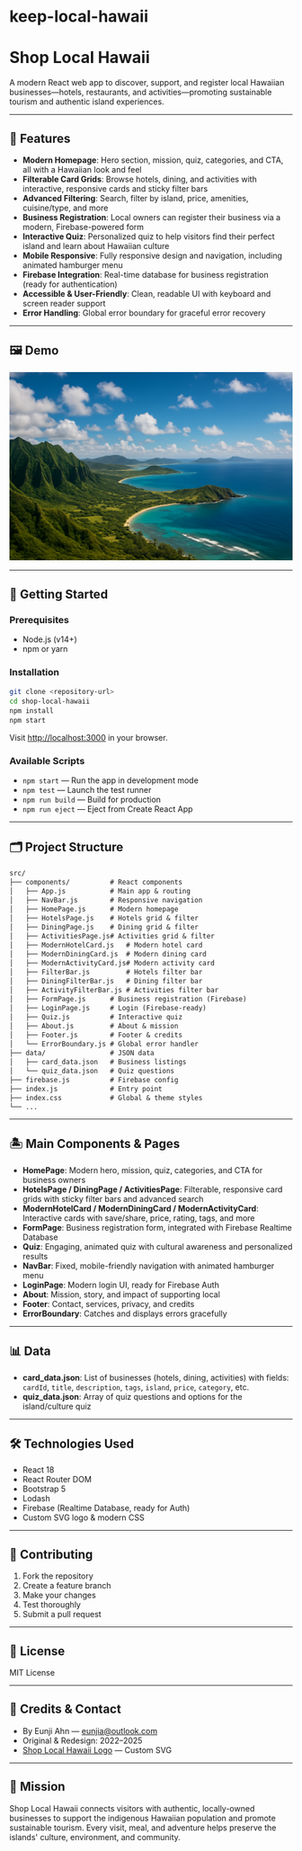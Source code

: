 # keep-local-hawaii
# Shop Local Hawaii

A modern React web app to discover, support, and register local Hawaiian businesses—hotels, restaurants, and activities—promoting sustainable tourism and authentic island experiences.

---

## 🌺 Features

- **Modern Homepage**: Hero section, mission, quiz, categories, and CTA, all with a Hawaiian look and feel
- **Filterable Card Grids**: Browse hotels, dining, and activities with interactive, responsive cards and sticky filter bars
- **Advanced Filtering**: Search, filter by island, price, amenities, cuisine/type, and more
- **Business Registration**: Local owners can register their business via a modern, Firebase-powered form
- **Interactive Quiz**: Personalized quiz to help visitors find their perfect island and learn about Hawaiian culture
- **Mobile Responsive**: Fully responsive design and navigation, including animated hamburger menu
- **Firebase Integration**: Real-time database for business registration (ready for authentication)
- **Accessible & User-Friendly**: Clean, readable UI with keyboard and screen reader support
- **Error Handling**: Global error boundary for graceful error recovery

---

## 🖼️ Demo

![Shop Local Hawaii Screenshot](public/img/hawaii-coast.png)

---

## 🚀 Getting Started

### Prerequisites
- Node.js (v14+)
- npm or yarn

### Installation
```bash
git clone <repository-url>
cd shop-local-hawaii
npm install
npm start
```
Visit [http://localhost:3000](http://localhost:3000) in your browser.

### Available Scripts
- `npm start` — Run the app in development mode
- `npm test` — Launch the test runner
- `npm run build` — Build for production
- `npm run eject` — Eject from Create React App

---

## 🗂️ Project Structure

```
src/
├── components/          # React components
│   ├── App.js           # Main app & routing
│   ├── NavBar.js        # Responsive navigation
│   ├── HomePage.js      # Modern homepage
│   ├── HotelsPage.js    # Hotels grid & filter
│   ├── DiningPage.js    # Dining grid & filter
│   ├── ActivitiesPage.js# Activities grid & filter
│   ├── ModernHotelCard.js   # Modern hotel card
│   ├── ModernDiningCard.js  # Modern dining card
│   ├── ModernActivityCard.js# Modern activity card
│   ├── FilterBar.js         # Hotels filter bar
│   ├── DiningFilterBar.js   # Dining filter bar
│   ├── ActivityFilterBar.js # Activities filter bar
│   ├── FormPage.js      # Business registration (Firebase)
│   ├── LoginPage.js     # Login (Firebase-ready)
│   ├── Quiz.js          # Interactive quiz
│   ├── About.js         # About & mission
│   ├── Footer.js        # Footer & credits
│   └── ErrorBoundary.js # Global error handler
├── data/                # JSON data
│   ├── card_data.json   # Business listings
│   └── quiz_data.json   # Quiz questions
├── firebase.js          # Firebase config
├── index.js             # Entry point
├── index.css            # Global & theme styles
└── ...
```

---

## 🏝️ Main Components & Pages

- **HomePage**: Modern hero, mission, quiz, categories, and CTA for business owners
- **HotelsPage / DiningPage / ActivitiesPage**: Filterable, responsive card grids with sticky filter bars and advanced search
- **ModernHotelCard / ModernDiningCard / ModernActivityCard**: Interactive cards with save/share, price, rating, tags, and more
- **FormPage**: Business registration form, integrated with Firebase Realtime Database
- **Quiz**: Engaging, animated quiz with cultural awareness and personalized results
- **NavBar**: Fixed, mobile-friendly navigation with animated hamburger menu
- **LoginPage**: Modern login UI, ready for Firebase Auth
- **About**: Mission, story, and impact of supporting local
- **Footer**: Contact, services, privacy, and credits
- **ErrorBoundary**: Catches and displays errors gracefully

---

## 📊 Data
- **card_data.json**: List of businesses (hotels, dining, activities) with fields: `cardId`, `title`, `description`, `tags`, `island`, `price`, `category`, etc.
- **quiz_data.json**: Array of quiz questions and options for the island/culture quiz

---

## 🛠️ Technologies Used
- React 18
- React Router DOM
- Bootstrap 5
- Lodash
- Firebase (Realtime Database, ready for Auth)
- Custom SVG logo & modern CSS

---

## 🤝 Contributing
1. Fork the repository
2. Create a feature branch
3. Make your changes
4. Test thoroughly
5. Submit a pull request

---

## 📄 License
MIT License

---

## 🙏 Credits & Contact
- By Eunji Ahn — eunjia@outlook.com
- Original & Redesign: 2022–2025
- [Shop Local Hawaii Logo](public/logo.svg) — Custom SVG

---

## 🌱 Mission

Shop Local Hawaii connects visitors with authentic, locally-owned businesses to support the indigenous Hawaiian population and promote sustainable tourism. Every visit, meal, and adventure helps preserve the islands' culture, environment, and community. 
